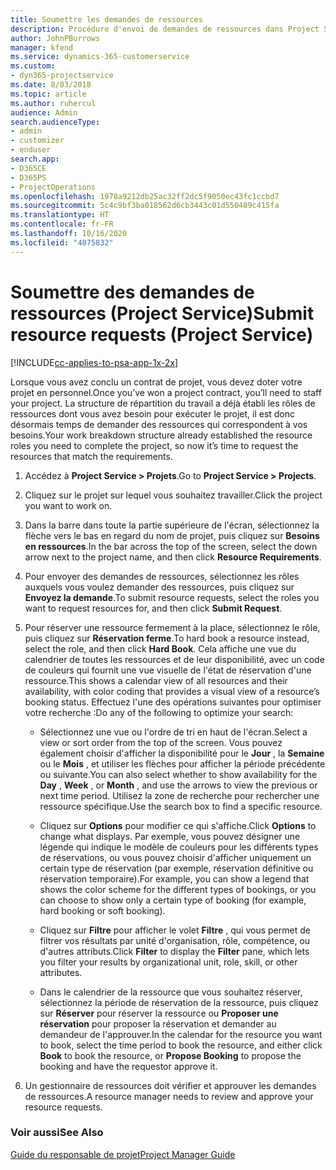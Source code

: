 ```yaml
---
title: Soumettre les demandes de ressources
description: Procédure d'envoi de demandes de ressources dans Project Service
author: JohnPBurrows
manager: kfend
ms.service: dynamics-365-customerservice
ms.custom:
- dyn365-projectservice
ms.date: 8/03/2018
ms.topic: article
ms.author: ruhercul
audience: Admin
search.audienceType:
- admin
- customizer
- enduser
search.app:
- D365CE
- D365PS
- ProjectOperations
ms.openlocfilehash: 1978a9212db25ac32ff2dc5f9050ec43fc1ccbd7
ms.sourcegitcommit: 5c4c9bf3ba018562d6cb3443c01d550489c415fa
ms.translationtype: HT
ms.contentlocale: fr-FR
ms.lasthandoff: 10/16/2020
ms.locfileid: "4075832"
---
```

# <a name="submit-resource-requests-project-service"></a><span data-ttu-id="e0af6-103">Soumettre des demandes de ressources (Project Service)</span><span class="sxs-lookup"><span data-stu-id="e0af6-103">Submit resource requests (Project Service)</span></span>

[!INCLUDE[cc-applies-to-psa-app-1x-2x](../includes/cc-applies-to-psa-app-1x-2x.md)]

<span data-ttu-id="e0af6-104">Lorsque vous avez conclu un contrat de projet, vous devez doter votre projet en personnel.</span><span class="sxs-lookup"><span data-stu-id="e0af6-104">Once you’ve won a project contract, you’ll need to staff your project.</span></span> <span data-ttu-id="e0af6-105">La structure de répartition du travail a déjà établi les rôles de ressources dont vous avez besoin pour exécuter le projet, il est donc désormais temps de demander des ressources qui correspondent à vos besoins.</span><span class="sxs-lookup"><span data-stu-id="e0af6-105">Your work breakdown structure already established the resource roles you need to complete the project, so now it’s time to request the resources that match the requirements.</span></span>  
  
1.  <span data-ttu-id="e0af6-106">Accédez à **Project Service > Projets**.</span><span class="sxs-lookup"><span data-stu-id="e0af6-106">Go to **Project Service > Projects**.</span></span>  
  
2.  <span data-ttu-id="e0af6-107">Cliquez sur le projet sur lequel vous souhaitez travailler.</span><span class="sxs-lookup"><span data-stu-id="e0af6-107">Click the project you want to work on.</span></span>  
  
3.  <span data-ttu-id="e0af6-108">Dans la barre dans toute la partie supérieure de l'écran, sélectionnez la flèche vers le bas en regard du nom de projet, puis cliquez sur **Besoins en ressources**.</span><span class="sxs-lookup"><span data-stu-id="e0af6-108">In the bar across the top of the screen, select the down arrow next to the project name, and then click **Resource Requirements**.</span></span>  
  
4.  <span data-ttu-id="e0af6-109">Pour envoyer des demandes de ressources, sélectionnez les rôles auxquels vous voulez demander des ressources, puis cliquez sur **Envoyez la demande**.</span><span class="sxs-lookup"><span data-stu-id="e0af6-109">To submit resource requests, select the roles you want to request resources for, and then click **Submit Request**.</span></span>  
  
5.  <span data-ttu-id="e0af6-110">Pour réserver une ressource fermement à la place, sélectionnez le rôle, puis cliquez sur **Réservation ferme**.</span><span class="sxs-lookup"><span data-stu-id="e0af6-110">To hard book a resource instead, select the role, and then click **Hard Book**.</span></span> <span data-ttu-id="e0af6-111">Cela affiche une vue du calendrier de toutes les ressources et de leur disponibilité, avec un code de couleurs qui fournit une vue visuelle de l'état de réservation d'une ressource.</span><span class="sxs-lookup"><span data-stu-id="e0af6-111">This shows a calendar view of all resources and their availability, with color coding that provides a visual view of a resource’s booking status.</span></span> <span data-ttu-id="e0af6-112">Effectuez l'une des opérations suivantes pour optimiser votre recherche :</span><span class="sxs-lookup"><span data-stu-id="e0af6-112">Do any of the following to optimize your search:</span></span>  
  
    -   <span data-ttu-id="e0af6-113">Sélectionnez une vue ou l'ordre de tri en haut de l'écran.</span><span class="sxs-lookup"><span data-stu-id="e0af6-113">Select a view or sort order from the top of the screen.</span></span> <span data-ttu-id="e0af6-114">Vous pouvez également choisir d'afficher la disponibilité pour le **Jour** , la **Semaine** ou le **Mois** , et utiliser les flèches pour afficher la période précédente ou suivante.</span><span class="sxs-lookup"><span data-stu-id="e0af6-114">You can also select whether to show availability for the **Day** , **Week** , or **Month** , and use the arrows to view the previous or next time period.</span></span> <span data-ttu-id="e0af6-115">Utilisez la zone de recherche pour rechercher une ressource spécifique.</span><span class="sxs-lookup"><span data-stu-id="e0af6-115">Use the search box to find a specific resource.</span></span>  
  
    -   <span data-ttu-id="e0af6-116">Cliquez sur **Options** pour modifier ce qui s'affiche.</span><span class="sxs-lookup"><span data-stu-id="e0af6-116">Click **Options** to change what displays.</span></span> <span data-ttu-id="e0af6-117">Par exemple, vous pouvez désigner une légende qui indique le modèle de couleurs pour les différents types de réservations, ou vous pouvez choisir d'afficher uniquement un certain type de réservation (par exemple, réservation définitive ou réservation temporaire).</span><span class="sxs-lookup"><span data-stu-id="e0af6-117">For example, you can show a legend that shows the color scheme for the different types of bookings, or you can choose to show only a certain type of booking (for example, hard booking or soft booking).</span></span>  
  
    -   <span data-ttu-id="e0af6-118">Cliquez sur **Filtre** pour afficher le volet **Filtre** , qui vous permet de filtrer vos résultats par unité d'organisation, rôle, compétence, ou d'autres attributs.</span><span class="sxs-lookup"><span data-stu-id="e0af6-118">Click **Filter** to display the **Filter** pane, which lets you filter your results by organizational unit, role, skill, or other attributes.</span></span>  
  
    -   <span data-ttu-id="e0af6-119">Dans le calendrier de la ressource que vous souhaitez réserver, sélectionnez la période de réservation de la ressource, puis cliquez sur **Réserver** pour réserver la ressource ou **Proposer une réservation** pour proposer la réservation et demander au demandeur de l'approuver.</span><span class="sxs-lookup"><span data-stu-id="e0af6-119">In the calendar for the resource you want to book, select the time period to book the resource, and either click **Book** to book the resource, or **Propose Booking** to propose the booking and have the requestor approve it.</span></span>  
  
6.  <span data-ttu-id="e0af6-120">Un gestionnaire de ressources doit vérifier et approuver les demandes de ressources.</span><span class="sxs-lookup"><span data-stu-id="e0af6-120">A resource manager needs to review and approve your resource requests.</span></span>  
  
### <a name="see-also"></a><span data-ttu-id="e0af6-121">Voir aussi</span><span class="sxs-lookup"><span data-stu-id="e0af6-121">See Also</span></span>  
 [<span data-ttu-id="e0af6-122">Guide du responsable de projet</span><span class="sxs-lookup"><span data-stu-id="e0af6-122">Project Manager Guide</span></span>](../psa/project-manager-guide.md)
